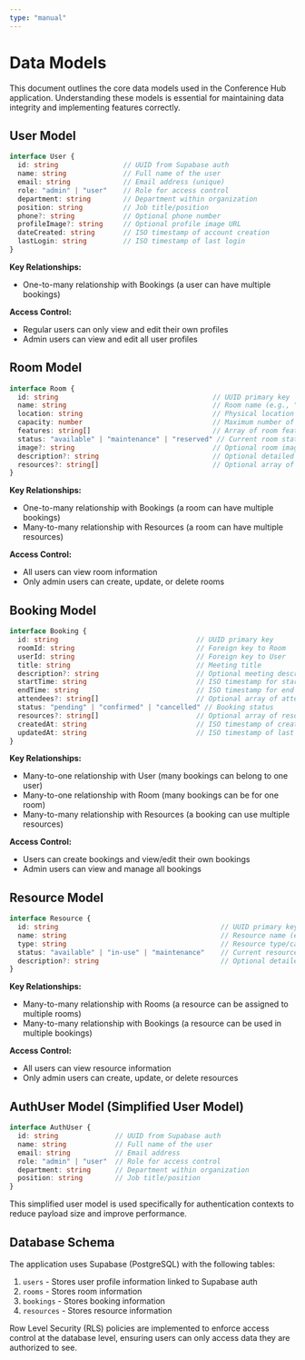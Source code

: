 ```yaml
---
type: "manual"
---
```


# Data Models

This document outlines the core data models used in the Conference Hub application. Understanding these models is essential for maintaining data integrity and implementing features correctly.

## User Model

```typescript
interface User {
  id: string                // UUID from Supabase auth
  name: string              // Full name of the user
  email: string             // Email address (unique)
  role: "admin" | "user"    // Role for access control
  department: string        // Department within organization
  position: string          // Job title/position
  phone?: string            // Optional phone number
  profileImage?: string     // Optional profile image URL
  dateCreated: string       // ISO timestamp of account creation
  lastLogin: string         // ISO timestamp of last login
}
```

**Key Relationships:**
- One-to-many relationship with Bookings (a user can have multiple bookings)

**Access Control:**
- Regular users can only view and edit their own profiles
- Admin users can view and edit all user profiles

## Room Model

```typescript
interface Room {
  id: string                                      // UUID primary key
  name: string                                    // Room name (e.g., "Boardroom A")
  location: string                                // Physical location (e.g., "3rd Floor, East Wing")
  capacity: number                                // Maximum number of people
  features: string[]                              // Array of room features (e.g., ["projector", "whiteboard"])
  status: "available" | "maintenance" | "reserved" // Current room status
  image?: string                                  // Optional room image URL
  description?: string                            // Optional detailed description
  resources?: string[]                            // Optional array of resource IDs
}
```

**Key Relationships:**
- One-to-many relationship with Bookings (a room can have multiple bookings)
- Many-to-many relationship with Resources (a room can have multiple resources)

**Access Control:**
- All users can view room information
- Only admin users can create, update, or delete rooms

## Booking Model

```typescript
interface Booking {
  id: string                                  // UUID primary key
  roomId: string                              // Foreign key to Room
  userId: string                              // Foreign key to User
  title: string                               // Meeting title
  description?: string                        // Optional meeting description
  startTime: string                           // ISO timestamp for start time
  endTime: string                             // ISO timestamp for end time
  attendees?: string[]                        // Optional array of attendee emails/names
  status: "pending" | "confirmed" | "cancelled" // Booking status
  resources?: string[]                        // Optional array of resource IDs
  createdAt: string                           // ISO timestamp of creation
  updatedAt: string                           // ISO timestamp of last update
}
```

**Key Relationships:**
- Many-to-one relationship with User (many bookings can belong to one user)
- Many-to-one relationship with Room (many bookings can be for one room)
- Many-to-many relationship with Resources (a booking can use multiple resources)

**Access Control:**
- Users can create bookings and view/edit their own bookings
- Admin users can view and manage all bookings

## Resource Model

```typescript
interface Resource {
  id: string                                        // UUID primary key
  name: string                                      // Resource name (e.g., "Projector")
  type: string                                      // Resource type/category
  status: "available" | "in-use" | "maintenance"    // Current resource status
  description?: string                              // Optional detailed description
}
```

**Key Relationships:**
- Many-to-many relationship with Rooms (a resource can be assigned to multiple rooms)
- Many-to-many relationship with Bookings (a resource can be used in multiple bookings)

**Access Control:**
- All users can view resource information
- Only admin users can create, update, or delete resources

## AuthUser Model (Simplified User Model)

```typescript
interface AuthUser {
  id: string              // UUID from Supabase auth
  name: string            // Full name of the user
  email: string           // Email address
  role: "admin" | "user"  // Role for access control
  department: string      // Department within organization
  position: string        // Job title/position
}
```

This simplified user model is used specifically for authentication contexts to reduce payload size and improve performance.

## Database Schema

The application uses Supabase (PostgreSQL) with the following tables:

1. `users` - Stores user profile information linked to Supabase auth
2. `rooms` - Stores room information
3. `bookings` - Stores booking information
4. `resources` - Stores resource information

Row Level Security (RLS) policies are implemented to enforce access control at the database level, ensuring users can only access data they are authorized to see. 